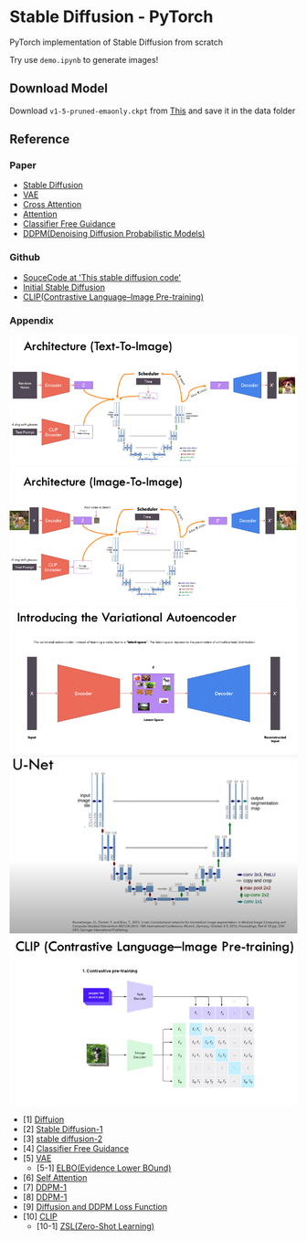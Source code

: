 # Stable Diffusion - PyTorch
PyTorch implementation of Stable Diffusion from scratch

Try use `demo.ipynb` to generate images!

## Download Model
Download `v1-5-pruned-emaonly.ckpt` from
[This](https://huggingface.co/runwayml/stable-diffusion-v1-5/tree/main)
and save it in the data folder


## Reference

### Paper
- [Stable Diffusion](https://arxiv.org/abs/2112.10752)
- [VAE](https://arxiv.org/abs/1312.6114)
- [Cross Attention](https://arxiv.org/abs/2103.14899)
- [Attention](https://arxiv.org/abs/1706.03762)
- [Classifier Free Guidance](https://arxiv.org/abs/2207.12598)
- [DDPM(Denoising Diffusion Probabilistic Models)](https://arxiv.org/abs/1503.03585)

### Github
- [SouceCode at 'This stable diffusion code'](https://github.com/hkproj/pytorch-stable-diffusion)
- [Initial Stable Diffusion](https://github.com/CompVis/stable-diffusion)
- [CLIP(Contrastive Language–Image Pre-training)](https://github.com/openai/CLIP)

### Appendix
![Stable Diffusion(Text-To-Image)](images/Text-To-Image.png)
![Stable Diffusion(Image-To-Image)](images/Image-To-Image.png)
![VAE](images/VAE.png)
![U-Net](images/U-Net.png)
![CLIP](images/CLIP.png)



- [1] [Diffuion](https://lilianweng.github.io/posts/2021-07-11-diffusion-models/)
- [2] [Stable Diffusion-1](https://ffighting.net/deep-learning-paper-review/diffusion-model/stable-diffusion/)
- [3] [stable diffusion-2](https://ai-bloger.tistory.com/96)
- [4] [Classifier Free Guidance](https://ffighting.net/deep-learning-paper-review/diffusion-model/classifier-free-guidance/)
- [5] [VAE](https://process-mining.tistory.com/161)
  - [5-1] [ELBO(Evidence Lower BOund)](https://modulabs.co.kr/blog/variational-inference-intro/)
- [6] [Self Attention](https://paperswithcode.com/paper/self-attention-a-better-building-block-for)
- [7] [DDPM-1](https://process-mining.tistory.com/188)
- [8] [DDPM-1](https://ivdevlog.tistory.com/14)
- [9] [Diffusion and DDPM Loss Function](https://xoft.tistory.com/33)
- [10] [CLIP](https://simonezz.tistory.com/88)
  - [10-1] [ZSL(Zero-Shot Learning)](https://deep-learning-study.tistory.com/873)